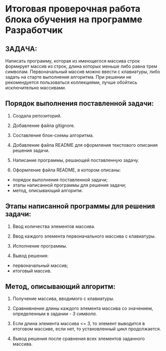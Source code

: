 # **Итоговая проверочная работа блока обучения на программе Разработчик**

## **ЗАДАЧА:**

Написать программу, которая из имеющегося массива строк формирует массив из строк, длина которых меньше либо равна трем символам. Первоначальный массив можно ввести с клавиатуры, либо задать на старте выполнения алгоритма. При решении не рекомендуется пользоваться коллекциями, лучше обойтись исключительно массивами.

## **Порядок выполнения поставленной задачи:**

1. Создала репозиторий.

2. Добавление файла gitignore.

3. Составление блок-схемы алгоритма.

4. Добавление файла README для оформления текстового описания решения задачи.

5. Написание программы, решающей поставленную задачу.

6. Оформление файла README, в котором описаны:
* порядок выполнения поставленной задачи;
* этапы написанной программы для решения задачи;
* метод, описывающий алгоритм.

## **Этапы написанной программы для решения задачи:**
1. Ввод количества элементов массива.

2. Ввод каждого элемента первоначального массива с клавиатуры.

3. Исполнение программы.

3. Вывод решения:
* первоначальный массив;
* итоговый массив.

## **Метод, описывающий алгоритм:**

1. Получение массива, вводимого с клавиатуры.

2. Cравнивнение длины каждого элемента массива со  значением, определенным в задании - *3 символа*.

3. Если длина элемента массива <= 3, то элемент выводится в итоговом массиве, если нет, то установленный цикл продолжается.

4. Вывод решения после сравнения всех элементов заданного массива.
